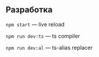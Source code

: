 ## Разработка

`npm start` — live reload

`npm run dev:ts` — ts compiler

`npm run dev:al` — ts-alias replacer

